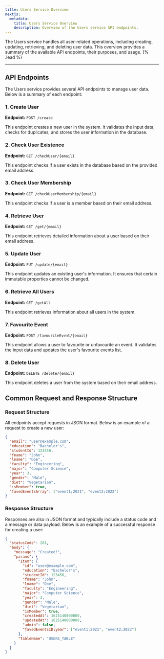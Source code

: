 ```yaml
---
title: Users Service Overview
nextjs:
  metadata:
    title: Users Service Overview
    description: Overview of the Users service API endpoints.
---
```


The Users service handles all user-related operations, including creating, updating, retrieving, and deleting user data. This overview provides a summary of the available API endpoints, their purposes, and usage. {% .lead %}

---

## API Endpoints

The Users service provides several API endpoints to manage user data. Below is a summary of each endpoint:

### 1. Create User

**Endpoint:** `POST /create`

This endpoint creates a new user in the system. It validates the input data, checks for duplicates, and stores the user information in the database.

### 2. Check User Existence

**Endpoint:** `GET /checkUser/{email}`

This endpoint checks if a user exists in the database based on the provided email address.

### 3. Check User Membership

**Endpoint:** `GET /checkUserMembership/{email}`

This endpoint checks if a user is a member based on their email address.

### 4. Retrieve User

**Endpoint:** `GET /get/{email}`

This endpoint retrieves detailed information about a user based on their email address.

### 5. Update User

**Endpoint:** `PUT /update/{email}`

This endpoint updates an existing user's information. It ensures that certain immutable properties cannot be changed.

### 6. Retrieve All Users

**Endpoint:** `GET /getAll`

This endpoint retrieves information about all users in the system.

### 7. Favourite Event

**Endpoint:** `POST /favouriteEvent/{email}`

This endpoint allows a user to favourite or unfavourite an event. It validates the input data and updates the user's favourite events list.

### 8. Delete User

**Endpoint:** `DELETE /delete/{email}`

This endpoint deletes a user from the system based on their email address.

## Common Request and Response Structure

### Request Structure

All endpoints accept requests in JSON format. Below is an example of a request to create a new user:

```json
{
  "email": "user@example.com",
  "education": "Bachelor's",
  "studentId": 123456,
  "fname": "John",
  "lname": "Doe",
  "faculty": "Engineering",
  "major": "Computer Science",
  "year": 3,
  "gender": "Male",
  "diet": "Vegetarian",
  "isMember": true,
  "favedEventsArray": ["event1;2021", "event2;2022"]
}
```

### Response Structure

Responses are also in JSON format and typically include a status code and a message or data payload. Below is an example of a successful response for creating a user:

```json
{
  "statusCode": 201,
  "body": {
    "message": "Created!",
    "params": {
      "Item": {
        "id": "user@example.com",
        "education": "Bachelor's",
        "studentId": 123456,
        "fname": "John",
        "lname": "Doe",
        "faculty": "Engineering",
        "major": "Computer Science",
        "year": 3,
        "gender": "Male",
        "diet": "Vegetarian",
        "isMember": true,
        "createdAt": 1625140800000,
        "updatedAt": 1625140800000,
        "admin": false,
        "favedEventsID;year": ["event1;2021", "event2;2022"]
      },
      "TableName": "USERS_TABLE"
    }
  }
}
```
